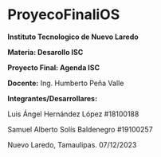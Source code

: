 # ProyecoFinaliOS
**Instituto Tecnologico de Nuevo Laredo**

**Materia: Desarollo ISC**

**Proyecto Final: Agenda ISC**

**Docente:** Ing. Humberto Peña Valle

**Integrantes/Desarrollares:**

Luis Ángel Hernández López #18100188

Samuel Alberto Solís Baldenegro #19100257 


Nuevo Laredo, Tamaulipas. 07/12/2023 
